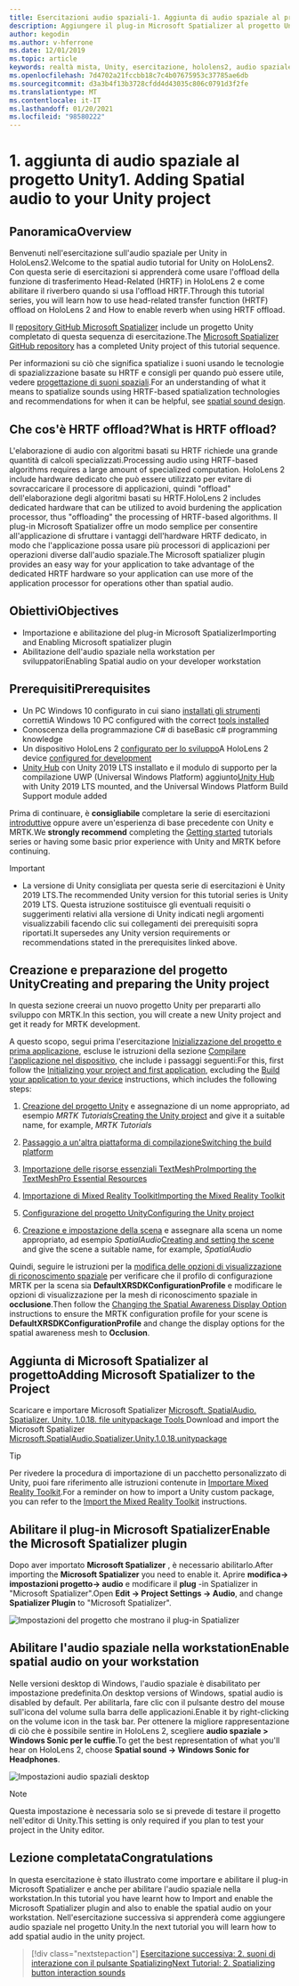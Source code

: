 ```yaml
---
title: Esercitazioni audio spaziali-1. Aggiunta di audio spaziale al progetto
description: Aggiungere il plug-in Microsoft Spatializer al progetto Unity per accedere a HoloLens 2 HRTF hardware offload.
author: kegodin
ms.author: v-hferrone
ms.date: 12/01/2019
ms.topic: article
keywords: realtà mista, Unity, esercitazione, hololens2, audio spaziale, MRTK, Toolkit per realtà mista, UWP, Windows 10, HRTF, funzione di trasferimento relativa alla testa, Reverb, Microsoft Spatializer
ms.openlocfilehash: 7d4702a21fccbb18c7c4b07675953c37785ae6db
ms.sourcegitcommit: d3a3b4f13b3728cfdd4d43035c806c0791d3f2fe
ms.translationtype: MT
ms.contentlocale: it-IT
ms.lasthandoff: 01/20/2021
ms.locfileid: "98580222"
---
```

# <a name="1-adding-spatial-audio-to-your-unity-project"></a><span data-ttu-id="2e0fc-105">1. aggiunta di audio spaziale al progetto Unity</span><span class="sxs-lookup"><span data-stu-id="2e0fc-105">1. Adding Spatial audio to your Unity project</span></span>

## <a name="overview"></a><span data-ttu-id="2e0fc-106">Panoramica</span><span class="sxs-lookup"><span data-stu-id="2e0fc-106">Overview</span></span>

<span data-ttu-id="2e0fc-107">Benvenuti nell'esercitazione sull'audio spaziale per Unity in HoloLens2.</span><span class="sxs-lookup"><span data-stu-id="2e0fc-107">Welcome to the spatial audio tutorial for Unity on HoloLens2.</span></span> <span data-ttu-id="2e0fc-108">Con questa serie di esercitazioni si apprenderà come usare l'offload della funzione di trasferimento Head-Related (HRTF) in HoloLens 2 e come abilitare il riverbero quando si usa l'offload HRTF.</span><span class="sxs-lookup"><span data-stu-id="2e0fc-108">Through this tutorial series, you will learn how to use head-related transfer function (HRTF) offload on HoloLens 2 and How to enable reverb when using HRTF offload.</span></span>

<span data-ttu-id="2e0fc-109">Il [repository GitHub Microsoft Spatializer](https://github.com/microsoft/spatialaudio-unity) include un progetto Unity completato di questa sequenza di esercitazione.</span><span class="sxs-lookup"><span data-stu-id="2e0fc-109">The [Microsoft Spatializer GitHub repository](https://github.com/microsoft/spatialaudio-unity) has a completed Unity project of this tutorial sequence.</span></span>

<span data-ttu-id="2e0fc-110">Per informazioni su ciò che significa spatialize i suoni usando le tecnologie di spazializzazione basate su HRTF e consigli per quando può essere utile, vedere [progettazione di suoni spaziali](/windows/mixed-reality/spatial-sound-design).</span><span class="sxs-lookup"><span data-stu-id="2e0fc-110">For an understanding of what it means to spatialize sounds using HRTF-based spatialization technologies and recommendations for when it can be helpful, see [spatial sound design](/windows/mixed-reality/spatial-sound-design).</span></span>

## <a name="what-is-hrtf-offload"></a><span data-ttu-id="2e0fc-111">Che cos'è HRTF offload?</span><span class="sxs-lookup"><span data-stu-id="2e0fc-111">What is HRTF offload?</span></span>

<span data-ttu-id="2e0fc-112">L'elaborazione di audio con algoritmi basati su HRTF richiede una grande quantità di calcoli specializzati.</span><span class="sxs-lookup"><span data-stu-id="2e0fc-112">Processing audio using HRTF-based algorithms requires a large amount of specialized computation.</span></span> <span data-ttu-id="2e0fc-113">HoloLens 2 include hardware dedicato che può essere utilizzato per evitare di sovraccaricare il processore di applicazioni, quindi "offload" dell'elaborazione degli algoritmi basati su HRTF.</span><span class="sxs-lookup"><span data-stu-id="2e0fc-113">HoloLens 2 includes dedicated hardware that can be utilized to avoid burdening the application processor, thus "offloading" the processing of HRTF-based algorithms.</span></span>  <span data-ttu-id="2e0fc-114">Il plug-in Microsoft Spatializer offre un modo semplice per consentire all'applicazione di sfruttare i vantaggi dell'hardware HRTF dedicato, in modo che l'applicazione possa usare più processori di applicazioni per operazioni diverse dall'audio spaziale.</span><span class="sxs-lookup"><span data-stu-id="2e0fc-114">The Microsoft spatializer plugin provides an easy way for your application to take advantage of the dedicated HRTF hardware so your application can use more of the application processor for operations other than spatial audio.</span></span>

## <a name="objectives"></a><span data-ttu-id="2e0fc-115">Obiettivi</span><span class="sxs-lookup"><span data-stu-id="2e0fc-115">Objectives</span></span>

* <span data-ttu-id="2e0fc-116">Importazione e abilitazione del plug-in Microsoft Spatializer</span><span class="sxs-lookup"><span data-stu-id="2e0fc-116">Importing and Enabling Microsoft spatializer plugin</span></span>
* <span data-ttu-id="2e0fc-117">Abilitazione dell'audio spaziale nella workstation per sviluppatori</span><span class="sxs-lookup"><span data-stu-id="2e0fc-117">Enabling Spatial audio on your developer workstation</span></span>

## <a name="prerequisites"></a><span data-ttu-id="2e0fc-118">Prerequisiti</span><span class="sxs-lookup"><span data-stu-id="2e0fc-118">Prerequisites</span></span>

* <span data-ttu-id="2e0fc-119">Un PC Windows 10 configurato in cui siano [installati gli strumenti](../../install-the-tools.md) corretti</span><span class="sxs-lookup"><span data-stu-id="2e0fc-119">A Windows 10 PC configured with the correct [tools installed](../../install-the-tools.md)</span></span>
* <span data-ttu-id="2e0fc-120">Conoscenza della programmazione C# di base</span><span class="sxs-lookup"><span data-stu-id="2e0fc-120">Basic c# programming knowledge</span></span>
* <span data-ttu-id="2e0fc-121">Un dispositivo HoloLens 2 [configurato per lo sviluppo](../../platform-capabilities-and-apis/using-visual-studio.md#enabling-developer-mode)</span><span class="sxs-lookup"><span data-stu-id="2e0fc-121">A HoloLens 2 device [configured for development](../../platform-capabilities-and-apis/using-visual-studio.md#enabling-developer-mode)</span></span>
* <span data-ttu-id="2e0fc-122"><a href="https://docs.unity3d.com/Manual/GettingStartedInstallingHub.html" target="_blank">Unity Hub</a> con Unity 2019 LTS installato e il modulo di supporto per la compilazione UWP (Universal Windows Platform) aggiunto</span><span class="sxs-lookup"><span data-stu-id="2e0fc-122"><a href="https://docs.unity3d.com/Manual/GettingStartedInstallingHub.html" target="_blank">Unity Hub</a> with Unity 2019 LTS mounted, and the Universal Windows Platform Build Support module added</span></span>

<span data-ttu-id="2e0fc-123">Prima di continuare, è **consigliabile** completare la serie di esercitazioni [introduttive](mr-learning-base-01.md) oppure avere un'esperienza di base precedente con Unity e MRTK.</span><span class="sxs-lookup"><span data-stu-id="2e0fc-123">We **strongly recommend** completing the [Getting started](mr-learning-base-01.md) tutorials series or having some basic prior experience with Unity and MRTK before continuing.</span></span>

> [!IMPORTANT]
>
> * <span data-ttu-id="2e0fc-124">La versione di Unity consigliata per questa serie di esercitazioni è Unity 2019 LTS.</span><span class="sxs-lookup"><span data-stu-id="2e0fc-124">The recommended Unity version for this tutorial series is Unity 2019 LTS.</span></span> <span data-ttu-id="2e0fc-125">Questa istruzione sostituisce gli eventuali requisiti o suggerimenti relativi alla versione di Unity indicati negli argomenti visualizzabili facendo clic sui collegamenti dei prerequisiti sopra riportati.</span><span class="sxs-lookup"><span data-stu-id="2e0fc-125">It supersedes any Unity version requirements or recommendations stated in the prerequisites linked above.</span></span>

## <a name="creating-and-preparing-the-unity-project"></a><span data-ttu-id="2e0fc-126">Creazione e preparazione del progetto Unity</span><span class="sxs-lookup"><span data-stu-id="2e0fc-126">Creating and preparing the Unity project</span></span>

<span data-ttu-id="2e0fc-127">In questa sezione creerai un nuovo progetto Unity per prepararti allo sviluppo con MRTK.</span><span class="sxs-lookup"><span data-stu-id="2e0fc-127">In this section, you will create a new Unity project and get it ready for MRTK development.</span></span>

<span data-ttu-id="2e0fc-128">A questo scopo, segui prima l'esercitazione [Inizializzazione del progetto e prima applicazione](mr-learning-base-02.md), escluse le istruzioni della sezione [Compilare l'applicazione nel dispositivo](mr-learning-base-02.md#building-your-application-to-your-hololens-2), che include i passaggi seguenti:</span><span class="sxs-lookup"><span data-stu-id="2e0fc-128">For this, first follow the [Initializing your project and first application](mr-learning-base-02.md), excluding the [Build your application to your device](mr-learning-base-02.md#building-your-application-to-your-hololens-2) instructions, which includes the following steps:</span></span>

1. <span data-ttu-id="2e0fc-129">[Creazione del progetto Unity](mr-learning-base-02.md#creating-the-unity-project) e assegnazione di un nome appropriato, ad esempio *MRTK Tutorials*</span><span class="sxs-lookup"><span data-stu-id="2e0fc-129">[Creating the Unity project](mr-learning-base-02.md#creating-the-unity-project) and give it a suitable name, for example, *MRTK Tutorials*</span></span>

1. [<span data-ttu-id="2e0fc-130">Passaggio a un'altra piattaforma di compilazione</span><span class="sxs-lookup"><span data-stu-id="2e0fc-130">Switching the build platform</span></span>](mr-learning-base-02.md#configuring-the-unity-project)

1. [<span data-ttu-id="2e0fc-131">Importazione delle risorse essenziali TextMeshPro</span><span class="sxs-lookup"><span data-stu-id="2e0fc-131">Importing the TextMeshPro Essential Resources</span></span>](mr-learning-base-02.md#importing-the-textmeshpro-essential-resources)

1. [<span data-ttu-id="2e0fc-132">Importazione di Mixed Reality Toolkit</span><span class="sxs-lookup"><span data-stu-id="2e0fc-132">Importing the Mixed Reality Toolkit</span></span>](mr-learning-base-02.md#importing-the-mixed-reality-toolkit)

1. [<span data-ttu-id="2e0fc-133">Configurazione del progetto Unity</span><span class="sxs-lookup"><span data-stu-id="2e0fc-133">Configuring the Unity project</span></span>](mr-learning-base-02.md#configuring-the-unity-project)

1. <span data-ttu-id="2e0fc-134">[Creazione e impostazione della scena](mr-learning-base-02.md#creating-and-configuring-the-scene) e assegnare alla scena un nome appropriato, ad esempio *SpatialAudio*</span><span class="sxs-lookup"><span data-stu-id="2e0fc-134">[Creating and setting the scene](mr-learning-base-02.md#creating-and-configuring-the-scene) and give the scene a suitable name, for example, *SpatialAudio*</span></span>

<span data-ttu-id="2e0fc-135">Quindi, seguire le istruzioni per la [modifica delle opzioni di visualizzazione di riconoscimento spaziale](mr-learning-base-03.md#changing-the-spatial-awareness-display-option) per verificare che il profilo di configurazione MRTK per la scena sia **DefaultXRSDKConfigurationProfile** e modificare le opzioni di visualizzazione per la mesh di riconoscimento spaziale in **occlusione**.</span><span class="sxs-lookup"><span data-stu-id="2e0fc-135">Then follow the [Changing the Spatial Awareness Display Option](mr-learning-base-03.md#changing-the-spatial-awareness-display-option) instructions to ensure the MRTK configuration profile for your scene is **DefaultXRSDKConfigurationProfile** and change the display options for the spatial awareness mesh to **Occlusion**.</span></span>

## <a name="adding-microsoft-spatializer-to-the-project"></a><span data-ttu-id="2e0fc-136">Aggiunta di Microsoft Spatializer al progetto</span><span class="sxs-lookup"><span data-stu-id="2e0fc-136">Adding Microsoft Spatializer to the Project</span></span>

<span data-ttu-id="2e0fc-137">Scaricare e importare Microsoft Spatializer  <a href="https://github.com/microsoft/spatialaudio-unity/releases/download/v1.0.18/Microsoft.SpatialAudio.Spatializer.Unity.1.0.18.unitypackage" target="_blank">Microsoft. SpatialAudio. Spatializer. Unity. 1.0.18. file unitypackage Tools </a></span><span class="sxs-lookup"><span data-stu-id="2e0fc-137">Download and import the Microsoft Spatializer  <a href="https://github.com/microsoft/spatialaudio-unity/releases/download/v1.0.18/Microsoft.SpatialAudio.Spatializer.Unity.1.0.18.unitypackage" target="_blank">Microsoft.SpatialAudio.Spatializer.Unity.1.0.18.unitypackage </a></span></span>

>[!TIP]
> <span data-ttu-id="2e0fc-138">Per rivedere la procedura di importazione di un pacchetto personalizzato di Unity, puoi fare riferimento alle istruzioni contenute in [Importare Mixed Reality Toolkit](../../../mrlearning-base-ch1.md#import-the-mixed-reality-toolkit).</span><span class="sxs-lookup"><span data-stu-id="2e0fc-138">For a reminder on how to import a Unity custom package, you can refer to the [Import the Mixed Reality Toolkit](../../../mrlearning-base-ch1.md#import-the-mixed-reality-toolkit) instructions.</span></span>

## <a name="enable-the-microsoft-spatializer-plugin"></a><span data-ttu-id="2e0fc-139">Abilitare il plug-in Microsoft Spatializer</span><span class="sxs-lookup"><span data-stu-id="2e0fc-139">Enable the Microsoft Spatializer plugin</span></span>

<span data-ttu-id="2e0fc-140">Dopo aver importato **Microsoft Spatializer** , è necessario abilitarlo.</span><span class="sxs-lookup"><span data-stu-id="2e0fc-140">After importing the **Microsoft Spatializer** you need to enable it.</span></span> <span data-ttu-id="2e0fc-141">Aprire **modifica-> impostazioni progetto-> audio** e modificare il **plug** -in Spatializer in "Microsoft Spatializer".</span><span class="sxs-lookup"><span data-stu-id="2e0fc-141">Open **Edit -> Project Settings -> Audio**, and change **Spatializer Plugin** to "Microsoft Spatializer".</span></span>

![Impostazioni del progetto che mostrano il plug-in Spatializer](images/spatial-audio/spatial-audio-01-section3-step1-1.png)

## <a name="enable-spatial-audio-on-your-workstation"></a><span data-ttu-id="2e0fc-143">Abilitare l'audio spaziale nella workstation</span><span class="sxs-lookup"><span data-stu-id="2e0fc-143">Enable spatial audio on your workstation</span></span>

<span data-ttu-id="2e0fc-144">Nelle versioni desktop di Windows, l'audio spaziale è disabilitato per impostazione predefinita.</span><span class="sxs-lookup"><span data-stu-id="2e0fc-144">On desktop versions of Windows, spatial audio is disabled by default.</span></span> <span data-ttu-id="2e0fc-145">Per abilitarla, fare clic con il pulsante destro del mouse sull'icona del volume sulla barra delle applicazioni.</span><span class="sxs-lookup"><span data-stu-id="2e0fc-145">Enable it by right-clicking on the volume icon in the task bar.</span></span> <span data-ttu-id="2e0fc-146">Per ottenere la migliore rappresentazione di ciò che è possibile sentire in HoloLens 2, scegliere **audio spaziale > Windows Sonic per le cuffie**.</span><span class="sxs-lookup"><span data-stu-id="2e0fc-146">To get the best representation of what you'll hear on HoloLens 2, choose **Spatial sound -> Windows Sonic for Headphones**.</span></span>

![Impostazioni audio spaziali desktop](images/spatial-audio/spatial-audio-01-section4-step1-1.png)

> [!NOTE]
> <span data-ttu-id="2e0fc-148">Questa impostazione è necessaria solo se si prevede di testare il progetto nell'editor di Unity.</span><span class="sxs-lookup"><span data-stu-id="2e0fc-148">This setting is only required if you plan to test your project in the Unity editor.</span></span>

## <a name="congratulations"></a><span data-ttu-id="2e0fc-149">Lezione completata</span><span class="sxs-lookup"><span data-stu-id="2e0fc-149">Congratulations</span></span>

<span data-ttu-id="2e0fc-150">In questa esercitazione è stato illustrato come importare e abilitare il plug-in Microsoft Spatializer e anche per abilitare l'audio spaziale nella workstation.</span><span class="sxs-lookup"><span data-stu-id="2e0fc-150">In this tutorial you have learnt how to Import and enable the Microsoft Spatializer plugin and also to enable the spatial audio on your workstation.</span></span>
<span data-ttu-id="2e0fc-151">Nell'esercitazione successiva si apprenderà come aggiungere audio spaziale nel progetto Unity.</span><span class="sxs-lookup"><span data-stu-id="2e0fc-151">In the next tutorial you will learn how to add spatial audio in the unity project.</span></span>

> [!div class="nextstepaction"]
> [<span data-ttu-id="2e0fc-152">Esercitazione successiva: 2. suoni di interazione con il pulsante Spatializing</span><span class="sxs-lookup"><span data-stu-id="2e0fc-152">Next Tutorial: 2. Spatializing button interaction sounds</span></span>](unity-spatial-audio-ch2.md)
